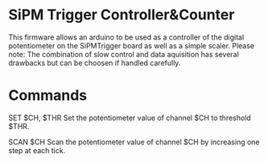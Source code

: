 # SiPM Trigger Controller&Counter
This firmware allows an arduino to be used as a controller of the digital potentiometer on the SiPMTrigger board
as well as a simple scaler.
Please note: The combination of slow control and data aquisition has several drawbacks but can be choosen if handled carefully.

# Commands
SET $CH, $THR
Set the potentiometer value of channel $CH to threshold $THR.

SCAN $CH
Scan the potentiometer value of channel $CH by increasing one step at each tick.
